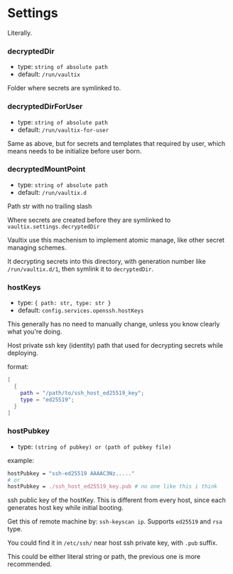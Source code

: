 # Settings
Literally.


<div id="dd"></div>

### decryptedDir

+ type: `string of absolute path`
+ default: `/run/vaultix`

Folder where secrets are symlinked to.

### decryptedDirForUser

+ type: `string of absolute path`
+ default: `/run/vaultix-for-user`

Same as above, but for secrets and templates that required by user, which means needs to be initialize before user born.


<div id="dmp"></div>

### decryptedMountPoint

+ type: `string of absolute path`
+ default: `/run/vaultix.d`

Path str with no trailing slash

Where secrets are created before they are symlinked to `vaultix.settings.decryptedDir`

Vaultix use this machenism to implement atomic manage, like other secret managing schemes.

It decrypting secrets into this directory, with generation number like `/run/vaultix.d/1`, then symlink it to `decryptedDir`.

### hostKeys

+ type: `{ path: str, type: str }`
+ default: `config.services.openssh.hostKeys`

This generally has no need to manually change, unless you know clearly what you're doing.

Host private ssh key (identity) path that used for decrypting secrets while deploying.

format:

```nix
[
  {
    path = "/path/to/ssh_host_ed25519_key";
    type = "ed25519";
  }
]
```

### hostPubkey

+ type: `(string of pubkey) or (path of pubkey file)`

example:

```nix
hostPubkey = "ssh-ed25519 AAAAC3Nz....."
# or
hostPubkey = ./ssh_host_ed25519_key.pub # no one like this i think
```

ssh public key of the hostKey. This is different from every host, since each generates host key while initial booting.

Get this of remote machine by: `ssh-keyscan ip`. Supports `ed25519` and `rsa` type.

You could find it in `/etc/ssh/` near host ssh private key, with `.pub` suffix.

This could be either literal string or path, the previous one is more recommended.

